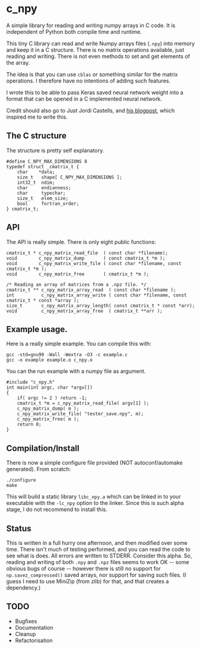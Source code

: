 # c_npy

A simple library for reading and writing numpy arrays in C code. It is independent
of Python both compile time and runtime.

This tiny C library can read and write Numpy arrays files (`.npy`) into memory and keep it
in a C structure. There is no matrix operations available, just reading and
writing. There is not even methods to set and get elements of the array.

The idea is that you can use `cblas` or something similar for the matrix
operations. I therefore have no intentions of adding such features.

I wrote this to be able to pass Keras saved neural network weight into a format
that can be opened in a C implemented neural network.

Credit should also go to Just Jordi Castells, and [his blogpost](http://jcastellssala.com/2014/02/01/npy-in-c/),
which inspired me to write this.

## The C structure
The structure is pretty self explanatory.

    #define C_NPY_MAX_DIMENSIONS 8
    typedef struct _cmatrix_t {
        char    *data;
        size_t   shape[ C_NPY_MAX_DIMENSIONS ];
        int32_t  ndim;
        char     endianness;
        char     typechar;
        size_t   elem_size;
        bool     fortran_order;
    } cmatrix_t;

## API
The API is really simple. There is only eight public functions:

    cmatrix_t * c_npy_matrix_read_file  ( const char *filename);
    void        c_npy_matrix_dump       ( const cmatrix_t *m );
    void        c_npy_matrix_write_file ( const char *filename, const cmatrix_t *m );
    void        c_npy_matrix_free       ( cmatrix_t *m );

    /* Reading an array of matrices from a .npz file. */
    cmatrix_t ** c_npy_matrix_array_read  ( const char *filename );
    int          c_npy_matrix_array_write ( const char *filename, const cmatrix_t * const *array );
    size_t       c_npy_matrix_array_length( const cmatrix_t * const *arr);
    void         c_npy_matrix_array_free  ( cmatrix_t **arr );

## Example usage.
Here is a really simple example. You can compile this with:

    gcc -std=gnu99 -Wall -Wextra -O3 -c example.c
    gcc -o example example.o c_npy.o

You can the run example with a numpy file as argument.

    #include "c_npy.h"
    int main(int argc, char *argv[])
    {
        if( argc != 2 ) return -1;
        cmatrix_t *m = c_npy_matrix_read_file( argv[1] );
        c_npy_matrix_dump( m );
        c_npy_matrix_write_file( "tester_save.npy", m);
        c_npy_matrix_free( m );
        return 0;
    }

## Compilation/Install
There is now a simple configure file provided (NOT autoconf/automake generated). From scratch:

    ./configure
    make

This will build a static library `libc_npy.a` which can be linked in to your executable
with the `-lc_npy` option to the linker. Since this is such alpha stage, I do not
recommend to install this.

## Status
This is written in a full hurry one afternoon, and then modified over some time.
There isn't much of testing performed, and you can read the code to see what is does.
All errors are written to STDERR. Consider this alpha. So, reading and writing of
both `.npy` and `.npz` files seems to work OK -- some obvious bugs of course -- however
there is still no support for `np.savez_compressed()` saved arrays, nor support for saving
such files. (I guess I need to use MiniZip (from zlib) for that, and that creates a dependency.)

## TODO
 * Bugfixes
 * Documentation
 * Cleanup
 * Refactorisation
 
